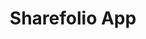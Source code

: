 ---
layout: project
title: Sharefolio App
deliverables: Logo Design, UI & UX
description: The client was looking for a creative, user centered solution that helps investors and companies connect with potential partners. I was involved in an initial research, personas creation and gathering user needs. I was leading designing phase being responisble for User Interface and User Experience of the app as well as worked closely with the developer to deliver the final product.
about: Sharefolio is a finance app connecting investors & listed companies.
images: sharefolio_
---